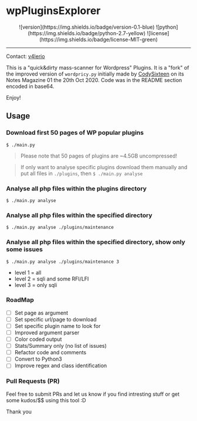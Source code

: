  # wpPluginsExplorer
<p align="center">
![version](https://img.shields.io/badge/version-0.1-blue) ![python](https://img.shields.io/badge/python-2.7-yellow)
![license](https://img.shields.io/badge/license-MIT-green)
</p>
<hr>

Contact: [v4lerio](https://twitter.com/valeriocestrone)

This is a "quick&dirty mass-scanner for Wordpress" Plugins. It is a "fork" of the improved version of `wordpricy.py` initially made by [CodySixteen](https://twitter.com/CodySixteen) on its Notes Magazine 01 the 20th Oct 2020. Code was in the README section encoded in base64.

Enjoy!
## Usage

### Download first 50 pages of WP popular plugins
```$ ./main.py```

> Please note that 50 pages of plugins are ~4.5GB uncompressed! 

> If only want to analyse specific plugins download them manually and put all files in `./plugins`, then ```$ ./main.py analyse```

### Analyse all php files within the plugins directory
```$ ./main.py analyse```

### Analyse all php files within the specified directory
```$ ./main.py analyse ./plugins/maintenance```

### Analyse all php files within the specified directory, show only some issues
```$ ./main.py analyse ./plugins/maintenance 3```

- level 1 = all
- level 2 = sqli and some RFI/LFI
- level 3 = only sqli

### RoadMap

- [ ] Set page as argument
- [ ] Set specific url/page to download
- [ ] Set specific plugin name to look for
- [ ] Improved argument parser
- [ ] Color coded output
- [ ] Stats/Summary only (no list of issues)
- [ ] Refactor code and comments
- [ ] Convert to Python3
- [ ] Improve regex and class identification

### Pull Requests (PR)

Feel free to submit PRs and let us know if you find intresting stuff or get some kudos/$$ using this tool :D 

Thank you
